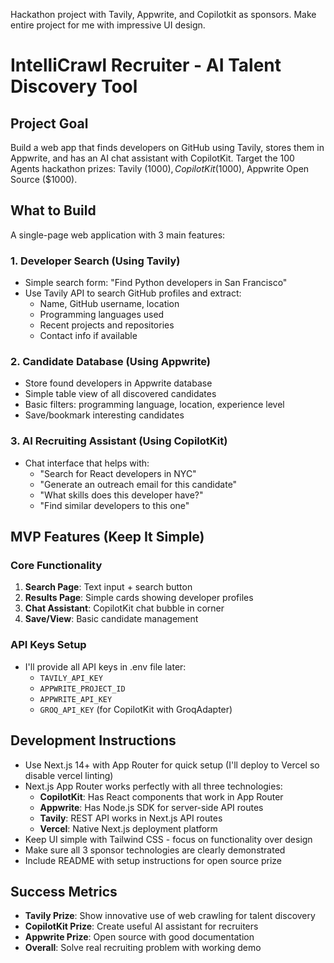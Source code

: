 Hackathon project with Tavily, Appwrite, and Copilotkit as sponsors. Make entire project for me with impressive UI design.

# IntelliCrawl Recruiter - AI Talent Discovery Tool

## Project Goal
Build a web app that finds developers on GitHub using Tavily, stores them in Appwrite, and has an AI chat assistant with CopilotKit. Target the 100 Agents hackathon prizes: Tavily ($1000), CopilotKit ($1000), Appwrite Open Source ($1000).

## What to Build
A single-page web application with 3 main features:

### 1. Developer Search (Using Tavily)
- Simple search form: "Find Python developers in San Francisco" 
- Use Tavily API to search GitHub profiles and extract:
  - Name, GitHub username, location
  - Programming languages used
  - Recent projects and repositories
  - Contact info if available

### 2. Candidate Database (Using Appwrite)
- Store found developers in Appwrite database
- Simple table view of all discovered candidates
- Basic filters: programming language, location, experience level
- Save/bookmark interesting candidates

### 3. AI Recruiting Assistant (Using CopilotKit)
- Chat interface that helps with:
  - "Search for React developers in NYC"
  - "Generate an outreach email for this candidate"
  - "What skills does this developer have?"
  - "Find similar developers to this one"

## MVP Features (Keep It Simple)

### Core Functionality
1. **Search Page**: Text input + search button
2. **Results Page**: Simple cards showing developer profiles
3. **Chat Assistant**: CopilotKit chat bubble in corner
4. **Save/View**: Basic candidate management

### API Keys Setup
- I'll provide all API keys in .env file later:
  - `TAVILY_API_KEY`
  - `APPWRITE_PROJECT_ID`
  - `APPWRITE_API_KEY`
  - `GROQ_API_KEY` (for CopilotKit with GroqAdapter)

## Development Instructions
- Use Next.js 14+ with App Router for quick setup (I'll deploy to Vercel so disable vercel linting)
- Next.js App Router works perfectly with all three technologies:
  - **CopilotKit**: Has React components that work in App Router
  - **Appwrite**: Has Node.js SDK for server-side API routes
  - **Tavily**: REST API works in Next.js API routes
  - **Vercel**: Native Next.js deployment platform
- Keep UI simple with Tailwind CSS - focus on functionality over design
- Make sure all 3 sponsor technologies are clearly demonstrated
- Include README with setup instructions for open source prize

## Success Metrics
- **Tavily Prize**: Show innovative use of web crawling for talent discovery
- **CopilotKit Prize**: Create useful AI assistant for recruiters
- **Appwrite Prize**: Open source with good documentation
- **Overall**: Solve real recruiting problem with working demo